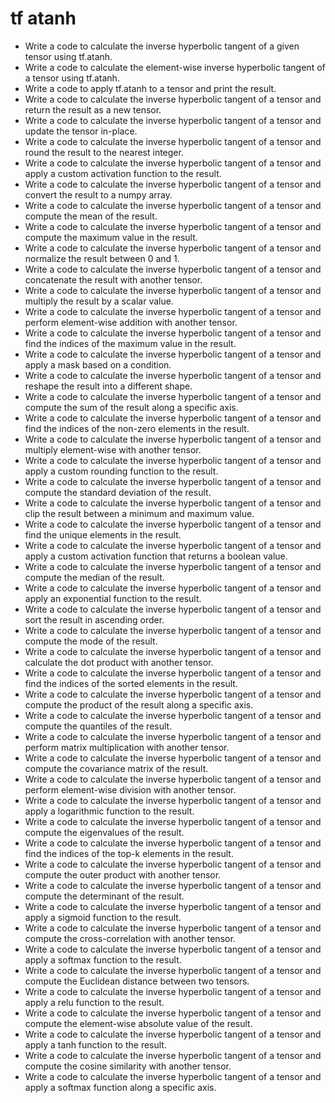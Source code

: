 # tf atanh

- Write a code to calculate the inverse hyperbolic tangent of a given tensor using tf.atanh.
- Write a code to calculate the element-wise inverse hyperbolic tangent of a tensor using tf.atanh.
- Write a code to apply tf.atanh to a tensor and print the result.
- Write a code to calculate the inverse hyperbolic tangent of a tensor and return the result as a new tensor.
- Write a code to calculate the inverse hyperbolic tangent of a tensor and update the tensor in-place.
- Write a code to calculate the inverse hyperbolic tangent of a tensor and round the result to the nearest integer.
- Write a code to calculate the inverse hyperbolic tangent of a tensor and apply a custom activation function to the result.
- Write a code to calculate the inverse hyperbolic tangent of a tensor and convert the result to a numpy array.
- Write a code to calculate the inverse hyperbolic tangent of a tensor and compute the mean of the result.
- Write a code to calculate the inverse hyperbolic tangent of a tensor and compute the maximum value in the result.
- Write a code to calculate the inverse hyperbolic tangent of a tensor and normalize the result between 0 and 1.
- Write a code to calculate the inverse hyperbolic tangent of a tensor and concatenate the result with another tensor.
- Write a code to calculate the inverse hyperbolic tangent of a tensor and multiply the result by a scalar value.
- Write a code to calculate the inverse hyperbolic tangent of a tensor and perform element-wise addition with another tensor.
- Write a code to calculate the inverse hyperbolic tangent of a tensor and find the indices of the maximum value in the result.
- Write a code to calculate the inverse hyperbolic tangent of a tensor and apply a mask based on a condition.
- Write a code to calculate the inverse hyperbolic tangent of a tensor and reshape the result into a different shape.
- Write a code to calculate the inverse hyperbolic tangent of a tensor and compute the sum of the result along a specific axis.
- Write a code to calculate the inverse hyperbolic tangent of a tensor and find the indices of the non-zero elements in the result.
- Write a code to calculate the inverse hyperbolic tangent of a tensor and multiply element-wise with another tensor.
- Write a code to calculate the inverse hyperbolic tangent of a tensor and apply a custom rounding function to the result.
- Write a code to calculate the inverse hyperbolic tangent of a tensor and compute the standard deviation of the result.
- Write a code to calculate the inverse hyperbolic tangent of a tensor and clip the result between a minimum and maximum value.
- Write a code to calculate the inverse hyperbolic tangent of a tensor and find the unique elements in the result.
- Write a code to calculate the inverse hyperbolic tangent of a tensor and apply a custom activation function that returns a boolean value.
- Write a code to calculate the inverse hyperbolic tangent of a tensor and compute the median of the result.
- Write a code to calculate the inverse hyperbolic tangent of a tensor and apply an exponential function to the result.
- Write a code to calculate the inverse hyperbolic tangent of a tensor and sort the result in ascending order.
- Write a code to calculate the inverse hyperbolic tangent of a tensor and compute the mode of the result.
- Write a code to calculate the inverse hyperbolic tangent of a tensor and calculate the dot product with another tensor.
- Write a code to calculate the inverse hyperbolic tangent of a tensor and find the indices of the sorted elements in the result.
- Write a code to calculate the inverse hyperbolic tangent of a tensor and compute the product of the result along a specific axis.
- Write a code to calculate the inverse hyperbolic tangent of a tensor and compute the quantiles of the result.
- Write a code to calculate the inverse hyperbolic tangent of a tensor and perform matrix multiplication with another tensor.
- Write a code to calculate the inverse hyperbolic tangent of a tensor and compute the covariance matrix of the result.
- Write a code to calculate the inverse hyperbolic tangent of a tensor and perform element-wise division with another tensor.
- Write a code to calculate the inverse hyperbolic tangent of a tensor and apply a logarithmic function to the result.
- Write a code to calculate the inverse hyperbolic tangent of a tensor and compute the eigenvalues of the result.
- Write a code to calculate the inverse hyperbolic tangent of a tensor and find the indices of the top-k elements in the result.
- Write a code to calculate the inverse hyperbolic tangent of a tensor and compute the outer product with another tensor.
- Write a code to calculate the inverse hyperbolic tangent of a tensor and compute the determinant of the result.
- Write a code to calculate the inverse hyperbolic tangent of a tensor and apply a sigmoid function to the result.
- Write a code to calculate the inverse hyperbolic tangent of a tensor and compute the cross-correlation with another tensor.
- Write a code to calculate the inverse hyperbolic tangent of a tensor and apply a softmax function to the result.
- Write a code to calculate the inverse hyperbolic tangent of a tensor and compute the Euclidean distance between two tensors.
- Write a code to calculate the inverse hyperbolic tangent of a tensor and apply a relu function to the result.
- Write a code to calculate the inverse hyperbolic tangent of a tensor and compute the element-wise absolute value of the result.
- Write a code to calculate the inverse hyperbolic tangent of a tensor and apply a tanh function to the result.
- Write a code to calculate the inverse hyperbolic tangent of a tensor and compute the cosine similarity with another tensor.
- Write a code to calculate the inverse hyperbolic tangent of a tensor and apply a softmax function along a specific axis.